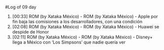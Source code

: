 #Log of 09 day

1. [00:33] ROM (by Xataka México) - ROM (by Xataka México) - Apple por fin baja las comisiones a los desarrolladores, con una condición
1. [02:08] ROM (by Xataka México) - ROM (by Xataka México) - Huawei se despide de Honor
1. [02:11] ROM (by Xataka México) - ROM (by Xataka México) - Disney+ llega a México con ‘Los Simpsons’ que nadie quería ver
